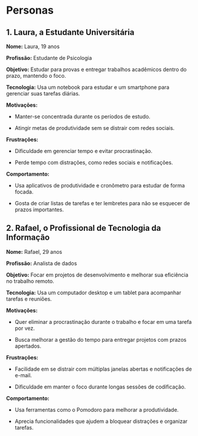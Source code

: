 # Personas

## 1. Laura, a Estudante Universitária

**Nome:** Laura, 19 anos

**Profissão:** Estudante de Psicologia

**Objetivo:** Estudar para provas e entregar trabalhos acadêmicos dentro do prazo, mantendo o foco.

**Tecnologia:** Usa um notebook para estudar e um smartphone para gerenciar suas tarefas diárias.

**Motivações:**

- Manter-se concentrada durante os períodos de estudo.

- Atingir metas de produtividade sem se distrair com redes sociais.

**Frustrações:**

- Dificuldade em gerenciar tempo e evitar procrastinação.

- Perde tempo com distrações, como redes sociais e notificações.

**Comportamento:**

- Usa aplicativos de produtividade e cronômetro para estudar de forma focada.

- Gosta de criar listas de tarefas e ter lembretes para não se esquecer de prazos importantes.


## 2. Rafael, o Profissional de Tecnologia da Informação

**Nome:** Rafael, 29 anos

**Profissão:** Analista de dados

**Objetivo:** Focar em projetos de desenvolvimento e melhorar sua eficiência no trabalho remoto.

**Tecnologia:** Usa um computador desktop e um tablet para acompanhar tarefas e reuniões.

**Motivações:**

- Quer eliminar a procrastinação durante o trabalho e focar em uma tarefa por vez.

- Busca melhorar a gestão do tempo para entregar projetos com prazos apertados.

**Frustrações:**

- Facilidade em se distrair com múltiplas janelas abertas e notificações de e-mail.

- Dificuldade em manter o foco durante longas sessões de codificação.

**Comportamento:**

- Usa ferramentas como o Pomodoro para melhorar a produtividade.

- Aprecia funcionalidades que ajudem a bloquear distrações e organizar tarefas.
